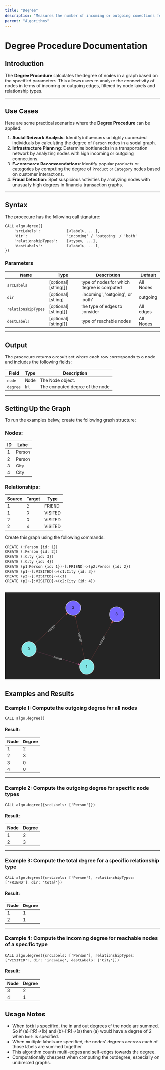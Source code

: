 ```yaml
---
title: "Degree"
description: "Measures the number of incoming or outgoing conections for all nodes."
parent: "Algorithms"
---
```


# Degree Procedure Documentation

## Introduction

The **Degree Procedure** calculates the degree of nodes in a graph based on the specified parameters.
This allows users to analyze the connectivity of nodes in terms of incoming or outgoing edges, filtered by node labels and relationship types.

---

## Use Cases

Here are some practical scenarios where the **Degree Procedure** can be applied:

1. **Social Network Analysis**: Identify influencers or highly connected individuals by calculating the degree of `Person` nodes in a social graph.
2. **Infrastructure Planning**: Determine bottlenecks in a transportation network by analyzing nodes with high incoming or outgoing connections.
3. **E-commerce Recommendations**: Identify popular products or categories by computing the degree of `Product` or `Category` nodes based on customer interactions.
4. **Fraud Detection**: Spot suspicious activities by analyzing nodes with unusually high degrees in financial transaction graphs.

---

## Syntax

The procedure has the following call signature:
```procedure input:
CALL algo.dgree({
	'srcLabels':      		[<label>, ...],
	'dir':         	  		'incoming' / 'outgoing' / 'both',
	'relationshipTypes':    [<type>, ...],
	'destLabels':     		[<label>, ...],
})
```

### Parameters

| Name                | Type                  | Description                                | Default   |
|---------------------|-----------------------|--------------------------------------------|-----------|
| `srcLabels`      	  | [optional] [string[]] | type of nodes for which degree is computed | All Nodes |
| `dir`         	  | [optional] [string]   | 'incoming', 'outgoing', or 'both'          | outgoing  |
| `relationshipTypes` | [optional] [string[]] | the type of edges to consider              | All edges |
| `destLabels` 		  | [optional] [string[]] | type of reachable nodes                    | All Nodes |

---

## Output

The procedure returns a result set where each row corresponds to a node and includes the following fields:

| Field    | Type | Description                      |
| -------- | ---- | -------------------------------- |
| `node`   | Node | The Node object.                 |
| `degree` | Int  | The computed degree of the node. |

---

## Setting Up the Graph

To run the examples below, create the following graph structure:

### Nodes:

| ID | Label  |
| -- | ------ |
| 1  | Person |
| 2  | Person |
| 3  | City   |
| 4  | City   |

### Relationships:

| Source | Target | Type    |
| ------ | ------ | ------- |
| 1      | 2      | FRIEND  |
| 1      | 3      | VISITED |
| 2      | 3      | VISITED |
| 2      | 4      | VISITED |

Create this graph using the following commands:

```plaintext
CREATE (:Person {id: 1})
CREATE (:Person {id: 2})
CREATE (:City {id: 3})
CREATE (:City {id: 4})
CREATE (p1:Person {id: 1})-[:FRIEND]->(p2:Person {id: 2})
CREATE (p1)-[:VISITED]->(c1:City {id: 3})
CREATE (p2)-[:VISITED]->(c1)
CREATE (p2)-[:VISITED]->(c2:City {id: 4})
```

![Example Graph](../images/person_city.png)
---

## Examples and Results

### Example 1: Compute the outgoing degree for all nodes

```plaintext
CALL algo.degree()
```

#### Result:

| Node | Degree |
| ---- | ------ |
| 1    | 2      |
| 2    | 3      |
| 3    | 0      |
| 4    | 0      |

---

### Example 2: Compute the outgoing degree for specific node types

```plaintext
CALL algo.degree({srcLabels: ['Person']})
```

#### Result:

| Node | Degree |
| ---- | ------ |
| 1    | 2      |
| 2    | 3      |

---

### Example 3: Compute the total degree for a specific relationship type

```plaintext
CALL algo.degree({srcLabels: ['Person'], relationshipTypes: ['FRIEND'], dir: 'total'})
```

#### Result:

| Node | Degree |
| ---- | ------ |
| 1    | 1      |
| 2    | 1      |

---

### Example 4: Compute the incoming degree for reachable nodes of a specific type

```plaintext
CALL algo.degree({srcLabels: ['Person'], relationshipTypes: ['VISITED'], dir: 'incoming', destLabels: ['City']})
```

#### Result:

| Node | Degree |
| ---- | ------ |
| 3    | 2      |
| 4    | 1      |

## Usage Notes

- When `both` is specified, the in and out degrees of the node are summed. So if 
    (a)-[:R]->(b) and (b)-[:R]->(a) then (a) would have a degree of 2 when 
    `both` is specified.
- When multiple labels are specified, the nodes' degrees accross each of those 
    labels are summed together.
- This algorithm counts multi-edges and self-edges towards the degree.
- Computationally cheapest when computing the outdegree, especially on 
    undirected graphs.
